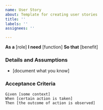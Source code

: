 ```yaml
---
name: User Story
about: Template for creating user stories
title: ''
labels: ''
assignees: ''

---
```


**As a** [role]
**I need** [function]
**So that** [benefit]

### Details and Assumptions
- [document what you know]

### Acceptance Criteria
```gherkin
Given [some context]
When [certain action is taken]
Then [the outcome of action is observed]
```
